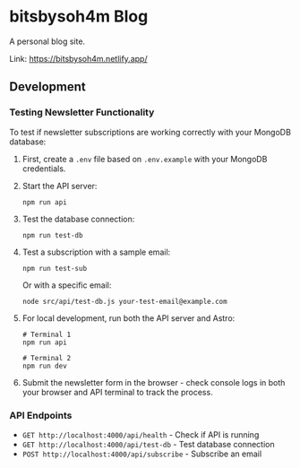 # bitsbysoh4m Blog

A personal blog site.

Link: https://bitsbysoh4m.netlify.app/

## Development

### Testing Newsletter Functionality

To test if newsletter subscriptions are working correctly with your MongoDB database:

1. First, create a `.env` file based on `.env.example` with your MongoDB credentials.

2. Start the API server:
   ```
   npm run api
   ```

3. Test the database connection:
   ```
   npm run test-db
   ```

4. Test a subscription with a sample email:
   ```
   npm run test-sub
   ```
   Or with a specific email:
   ```
   node src/api/test-db.js your-test-email@example.com
   ```

5. For local development, run both the API server and Astro:
   ```
   # Terminal 1
   npm run api
   
   # Terminal 2
   npm run dev
   ```

6. Submit the newsletter form in the browser - check console logs in both your browser and API terminal to track the process.

### API Endpoints

- `GET http://localhost:4000/api/health` - Check if API is running
- `GET http://localhost:4000/api/test-db` - Test database connection
- `POST http://localhost:4000/api/subscribe` - Subscribe an email




